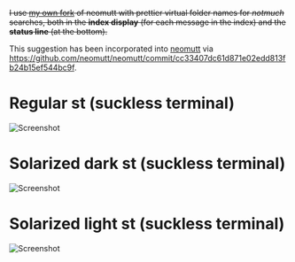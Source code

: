 ~~I use [my own
fork](https://github.com/lbrayner/neomutt/blob/nm_pretty/nm_pretty.md) of neomutt
with prettier virtual folder names for *notmuch* searches, both in the **index
display** (for each message in the index) and the **status line** (at the bottom).~~

This suggestion has been incorporated into [neomutt](https://github.com/neomutt/neomutt) via
<https://github.com/neomutt/neomutt/commit/cc33407dc61d871e02edd813fb24b15ef544bc9f>.

# Regular st (suckless terminal)

![Screenshot](https://user-images.githubusercontent.com/5733531/89113088-9d49a200-d442-11ea-9057-48a4b1b8b836.png)

# Solarized dark st (suckless terminal)

![Screenshot](https://user-images.githubusercontent.com/5733531/89113097-b0f50880-d442-11ea-8591-4242acd4375a.png)

# Solarized light st (suckless terminal)

![Screenshot](https://user-images.githubusercontent.com/5733531/89113083-9753c100-d442-11ea-813a-83f743aad039.png)
